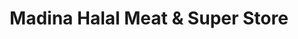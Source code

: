 ---
title: "Madina Halal Meat & Super Store"
url: /bolton/madina-halal-meat-and-super-store/
shop: convenience
---
